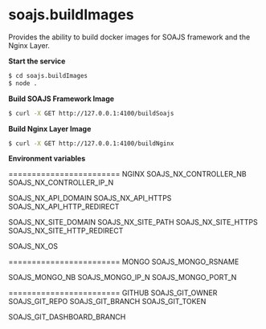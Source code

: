 # soajs.buildImages

Provides the ability to build docker images for SOAJS framework and the Nginx Layer.

**Start the service**
```sh
$ cd soajs.buildImages
$ node .
```


**Build SOAJS Framework Image**
```sh
$ curl -X GET http://127.0.0.1:4100/buildSoajs
```


**Build Nginx Layer Image**
```sh
$ curl -X GET http://127.0.0.1:4100/buildNginx
```


**Environment variables**

======================== NGINX
SOAJS_NX_CONTROLLER_NB
SOAJS_NX_CONTROLLER_IP_N

SOAJS_NX_API_DOMAIN
SOAJS_NX_API_HTTPS
SOAJS_NX_API_HTTP_REDIRECT

SOAJS_NX_SITE_DOMAIN
SOAJS_NX_SITE_PATH
SOAJS_NX_SITE_HTTPS
SOAJS_NX_SITE_HTTP_REDIRECT

SOAJS_NX_OS


======================== MONGO
SOAJS_MONGO_RSNAME

SOAJS_MONGO_NB
SOAJS_MONGO_IP_N
SOAJS_MONGO_PORT_N

======================== GITHUB
SOAJS_GIT_OWNER
SOAJS_GIT_REPO
SOAJS_GIT_BRANCH
SOAJS_GIT_TOKEN

SOAJS_GIT_DASHBOARD_BRANCH
